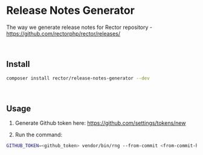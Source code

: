 # Release Notes Generator

The way we generate release notes for Rector repository - https://github.com/rectorphp/rector/releases/

<br>

## Install

```bash
composer install rector/release-notes-generator --dev
```

<br>

## Usage

1. Generate Github token here: https://github.com/settings/tokens/new

2. Run the command:

```bash
GITHUB_TOKEN=<github_token> vendor/bin/rng --from-commit <from-commit-hash> --to-commit <to-commit-hash>
```
